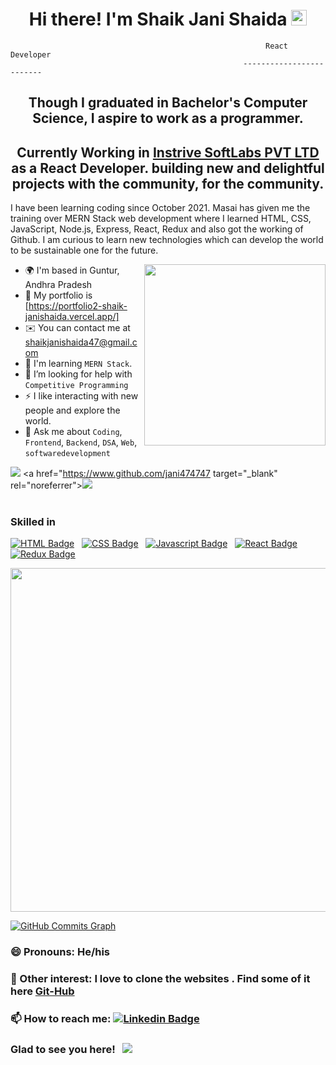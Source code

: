 <h1 align="center">Hi there! I'm Shaik Jani Shaida <img src="https://media.giphy.com/media/hvRJCLFzcasrR4ia7z/giphy.gif" width="25px"> </h1> 


                                                             React Developer
                                                        -------------------------

<h2 align="center">Though I graduated in Bachelor's Computer Science, I aspire to work as a programmer.</h2>
<h2 align="center">Currently Working in <a href="https://instrive.in/">Instrive SoftLabs PVT LTD</a> as a React Developer. building new and delightful projects with the community, for the community.</h2>



I have been learning coding since October 2021. Masai has given me the training over MERN Stack web development where I learned HTML, CSS, JavaScript, Node.js, Express, React, Redux and also got the working of Github. I am curious to learn new technologies which can develop the world to be sustainable one for the future.


<img src="./thoughtworks-gif_dribbble-readme-photo.gif" height=290px align="right" />

* 🌍  I'm based in Guntur, Andhra Pradesh
* 💬  My portfolio is [https://portfolio2-shaik-janishaida.vercel.app/]
* ✉️  You can contact me at [shaikjanishaida47@gmail.com](mailto:shaikjanishaida47@gmail.com)
* 🧠  I'm learning `MERN Stack`.
* 🤔  I’m looking for help with `Competitive Programming`
* ⚡  I like interacting with new people and explore the world.
* 💬  Ask me about `Coding`, `Frontend`, `Backend`,  `DSA`,  `Web`,  `softwaredevelopment`


<a href="https://www.twitter.com/shaikjanishaida7" target="_blank" rel="noreferrer"><img
src="https://img.shields.io/twitter/follow/shaikjanishaida7?logo=twitter&style=for-the-badge&color=ef4444&labelColor=365314"
/></a> <a href="https://www.github.com/jani474747 target="_blank" rel="noreferrer"><img
src="https://img.shields.io/github/followers/jani474747?logo=github&style=for-the-badge&color=ef4444&labelColor=365314" /></a>
<br/>
<br/>





### Skilled in 
[![HTML Badge](https://img.shields.io/badge/HTML-orange?style=for-the-badge&labelColor=black&logo=html5&logoColor=orange)](#)  &nbsp; [![CSS Badge](https://img.shields.io/badge/CSS-blue?style=for-the-badge&labelColor=black&logo=css3&logoColor=blue)](#) &nbsp; [![Javascript Badge](https://img.shields.io/badge/-Javascript-F0DB4F?style=for-the-badge&labelColor=black&logo=javascript&logoColor=F0DB4F)](#)  &nbsp; [![React Badge](https://img.shields.io/badge/-React-61DBFB?style=for-the-badge&labelColor=black&logo=react&logoColor=61DBFB)](#) &nbsp; [![Redux Badge](https://img.shields.io/badge/-Redux-007acc?style=for-the-badge&labelColor=black&logo=redux&logoColor=007acc)](#) &nbsp; 

<p align='center'>
  <a href="#"><img src="https://github-readme-stats.vercel.app/api?username=jani474747&show_icons=true&count_private=true&theme=radical" width="550"></a>
</p>
    <a href="http://www.github.com/jani474747"><img src="https://activity-graph.herokuapp.com/graph?username=Aadi0706&bg_color=365314&color=ffffff&line=ef4444&point=ffffff&area_color=365314&area=true&hide_border=true&custom_title=GitHub%20Commits%20Graph" alt="GitHub Commits Graph" /></a>

<!-- <a href="https://github.com/jani474747" align="left"><img src="https://github-readme-stats.vercel.app/api/top-langs/?username=jani474747&langs_count=10&title_color=facc15&text_color=ffffff&icon_color=ef4444&bg_color=365314&hide_border=true&locale=en&custom_title=Top%20%Languages" alt="Top Languages" /></a> -->

### 😄 Pronouns: He/his

### 👯 Other interest: I love to clone the websites . Find some of it here [Git-Hub](https://github.com/jani474747)

### 📫 How to reach me: [![Linkedin Badge](https://img.shields.io/badge/-LinkedIn-0e76a8?style=flat-square&logo=Linkedin&logoColor=white)](https://www.linkedin.com/in/jani-shaida-shaik/)

<h3>Glad to see you here! &nbsp; <img src="https://visitor-badge.glitch.me/badge?page_id=himrd95.himrd95"></img></h3>
